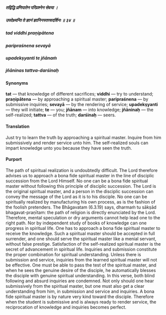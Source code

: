 ##### तद्विद्धि प्रणिपातेन परिप्रश्नेन सेवया ।
##### उपदेक्ष्यन्ति ते ज्ञानं ज्ञानिनस्तत्त्वदर्शिनः ॥ ३४ ॥

##### tad viddhi praṇipātena
##### paripraśnena sevayā
##### upadekṣyanti te jñānaṁ
##### jñāninas tattva-darśinaḥ

#### Synonyms

**tat** — that knowledge of different sacrifices; **viddhi** — try to understand; **praṇipātena** — by approaching a spiritual master; **paripraśnena** — by submissive inquiries; **sevayā** — by the rendering of service; **upadekṣyanti** — they will initiate; **te** — you; **jñānam** — into knowledge; **jñāninaḥ** — the self-realized; **tattva** — of the truth; **darśinaḥ** — seers.

#### Translation

Just try to learn the truth by approaching a spiritual master. Inquire from him submissively and render service unto him. The self-realized souls can impart knowledge unto you because they have seen the truth.

#### Purport

The path of spiritual realization is undoubtedly difficult. The Lord therefore advises us to approach a bona fide spiritual master in the line of disciplic succession from the Lord Himself. No one can be a bona fide spiritual master without following this principle of disciplic succession. The Lord is the original spiritual master, and a person in the disciplic succession can convey the message of the Lord as it is to his disciple. No one can be spiritually realized by manufacturing his own process, as is the fashion of the foolish pretenders. The Bhāgavatam (6.3.19) says, dharmaṁ tu sākṣād bhagavat-praṇītam: the path of religion is directly enunciated by the Lord. Therefore, mental speculation or dry arguments cannot help lead one to the right path. Nor by independent study of books of knowledge can one progress in spiritual life. One has to approach a bona fide spiritual master to receive the knowledge. Such a spiritual master should be accepted in full surrender, and one should serve the spiritual master like a menial servant, without false prestige. Satisfaction of the self-realized spiritual master is the secret of advancement in spiritual life. Inquiries and submission constitute the proper combination for spiritual understanding. Unless there is submission and service, inquiries from the learned spiritual master will not be effective. One must be able to pass the test of the spiritual master, and when he sees the genuine desire of the disciple, he automatically blesses the disciple with genuine spiritual understanding. In this verse, both blind following and absurd inquiries are condemned. Not only should one hear submissively from the spiritual master, but one must also get a clear understanding from him, in submission and service and inquiries. A bona fide spiritual master is by nature very kind toward the disciple. Therefore when the student is submissive and is always ready to render service, the reciprocation of knowledge and inquiries becomes perfect.